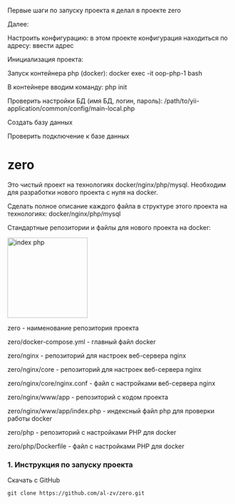 Первые шаги по запуску проекта я делал в проекте zero

Далее:

Настроить конфигурацию: в этом проекте конфигурация находиться по адресу: ввести адрес

Инициализация проекта:

Запуск контейнера php (docker):
docker exec -it oop-php-1 bash

В контейнере вводим команду:
php init

Проверить настройки БД (имя БД, логин, пароль):
/path/to/yii-application/common/config/main-local.php

Создать базу данных

Проверить подключение к базе данных

# zero

Это чистый проект на технологиях docker/nginx/php/mysql. Необходим для разработки нового проекта с нуля на docker.

Сделать полное описание каждого файла в структуре этого проекта на технологиях: docker/nginx/php/mysql

Стандартные репозитории и файлы для нового проекта на docker:

<img width="180" alt="index php" src="https://github.com/al-zv/zero/assets/63869857/77fd833a-1d9b-4e59-96e5-4f60e80f1e69">

zero - наименование репозитория проекта

zero/docker-compose.yml - главный файл docker


zero/nginx - репозиторий для настроек веб-сервера nginx

zero/nginx/core - репозиторий для настроек веб-сервера nginx

zero/nginx/core/nginx.conf - файл с настройками веб-сервера nginx


zero/nginx/www/app - репозиторий с кодом проекта

zero/nginx/www/app/index.php - индексный файл php для проверки работы docker


zero/php - репозиторий с настройками PHP для docker

zero/php/Dockerfile - файл с настройками PHP для docker

### <a name="21">1. Инструкция по запуску проекта</a> 

Скачать с GitHub

    git clone https://github.com/al-zv/zero.git
